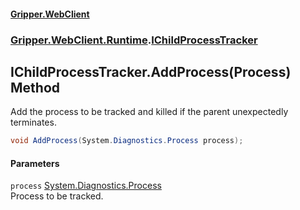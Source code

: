 #### [Gripper.WebClient](index 'index')
### [Gripper.WebClient.Runtime](Gripper_WebClient_Runtime 'Gripper.WebClient.Runtime').[IChildProcessTracker](Gripper_WebClient_Runtime_IChildProcessTracker 'Gripper.WebClient.Runtime.IChildProcessTracker')
## IChildProcessTracker.AddProcess(Process) Method
Add the process to be tracked and killed if the parent unexpectedly terminates.  
```csharp
void AddProcess(System.Diagnostics.Process process);
```
#### Parameters
<a name='Gripper_WebClient_Runtime_IChildProcessTracker_AddProcess(System_Diagnostics_Process)_process'></a>
`process` [System.Diagnostics.Process](https://docs.microsoft.com/en-us/dotnet/api/System.Diagnostics.Process 'System.Diagnostics.Process')  
Process to be tracked.
  
